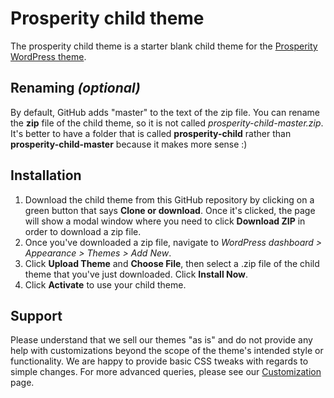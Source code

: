 # Prosperity child theme

The prosperity child theme is a starter blank child theme for the [Prosperity WordPress theme](https://themesharbor.com/downloads/prosperity/).

## Renaming _(optional)_

By default, GitHub adds "master" to the text of the zip file. You can rename the **zip** file of the child theme, so it is not called _prosperity-child-master.zip_. It's better to have a folder that is called **prosperity-child** rather than **prosperity-child-master** because it makes more sense :)

## Installation

1. Download the child theme from this GitHub repository by clicking on a green button that says **Clone or download**. Once it's clicked, the page will show a modal window where you need to click **Download ZIP** in order to download a zip file.
2. Once you've downloaded a zip file, navigate to _WordPress dashboard > Appearance > Themes > Add New_.
3. Click **Upload Theme** and **Choose File**, then select a .zip file of the child theme that you've just downloaded. Click **Install Now**.
4. Click **Activate** to use your child theme.

## Support

Please understand that we sell our themes "as is" and do not provide any help with customizations beyond the scope of the theme's intended style or functionality. We are happy to provide basic CSS tweaks with regards to simple changes. For more advanced queries, please see our [Customization](https://themesharbor.com/customization/) page.
